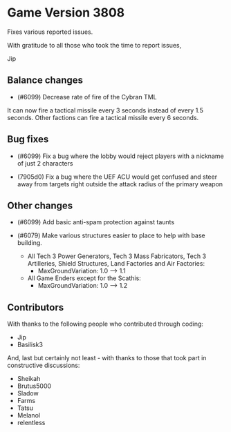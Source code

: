 # Game Version 3808

Fixes various reported issues.

With gratitude to all those who took the time to report issues,

Jip

## Balance changes

- (#6099) Decrease rate of fire of the Cybran TML

It can now fire a tactical missile every 3 seconds instead of every 1.5 seconds. Other factions can fire a tactical missile every 6 seconds.

## Bug fixes

- (#6099) Fix a bug where the lobby would reject players with a nickname of just 2 characters

- (7905d0) Fix a bug where the UEF ACU would get confused and steer away from targets right outside the attack radius of the primary weapon

## Other changes

- (#6099) Add basic anti-spam protection against taunts

- (#6079) Make various structures easier to place to help with base building.
    - All Tech 3 Power Generators, Tech 3 Mass Fabricators, Tech 3 Artilleries, Shield Structures, Land Factories and Air Factories:
        - MaxGroundVariation: 1.0 --> 1.1
    - All Game Enders except for the Scathis:
        - MaxGroundVariation: 1.0 --> 1.2

## Contributors

With thanks to the following people who contributed through coding:

- Jip
- Basilisk3

And, last but certainly not least - with thanks to those that took part in constructive discussions:

- Sheikah
- Brutus5000
- Sladow
- Farms
- Tatsu
- Melanol
- relentless
